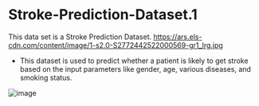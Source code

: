 # Stroke-Prediction-Dataset.1

This data set is a Stroke Prediction Dataset.
https://ars.els-cdn.com/content/image/1-s2.0-S2772442522000569-gr1_lrg.jpg

- This dataset is used to predict whether a patient is likely to get stroke based on the input parameters like gender, age, various diseases, and smoking status.
  
![image](https://ars.els-cdn.com/content/image/1-s2.0-S2772442522000569-gr1_lrg.jpg)
